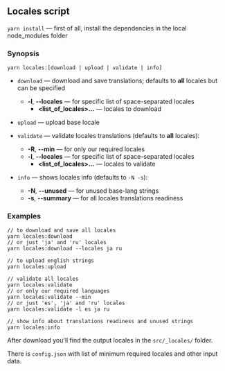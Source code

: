 ## Locales script

`yarn install` — first of all, install the dependencies in the local node_modules folder

### Synopsis
```
yarn locales:[download | upload | validate | info]
```

- `download` — download and save translations; defaults to **all** locales but can be specified
  - **-l**, **--locales** — for specific list of space-separated locales
    - **<list_of_locales>...** — locales to download

- `upload` — upload base locale

- `validate` — validate locales translations (defaults to **all** locales):
  - **-R**, **--min** — for only our required locales
  - **-l**, **--locales** — for specific list of space-separated locales
    - **<list_of_locales>...** — locales to validate

- `info` — shows locales info (defaults to `-N -s`):
  - **-N**, **--unused** — for unused base-lang strings
  - **-s**, **--summary** — for all locales translations readiness


### Examples
```
// to download and save all locales
yarn locales:download
// or just 'ja' and 'ru' locales
yarn locales:download --locales ja ru

// to upload english strings
yarn locales:upload

// validate all locales
yarn locales:validate
// or only our required languages
yarn locales:validate --min
// or just 'es', 'ja' and 'ru' locales
yarn locales:validate -l es ja ru

// show info about translations readiness and unused strings
yarn locales:info
```

After download you'll find the output locales in the `src/_locales/` folder.

There is `config.json` with list of minimum required locales and other input data.
